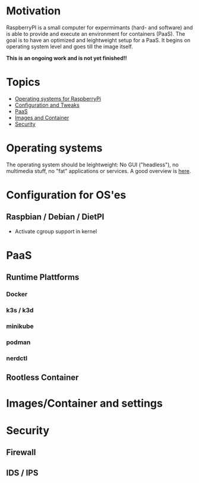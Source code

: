 # Motivation
RaspberryPI is a small computer for expermimants (hard- and software) and is able to provide and execute an environment for containers (PaaS).
The goal is to have an optimized and leightweight setup for a PaaS.
It begins on operating system level and goes till the image itself.

**This is an ongoing work and is not yet finished!!**

# Topics
* [Operating systems for RaspberryPi](#os)
* [Configuration and Tweaks](#config)
* [PaaS](#paas)
* [Images and Container](#container)
* [Security](#sec)

# <a id="os">Operating systems</a>
The operating system should be leightweight: No GUI ("headless"), no multimedia stuff, no "fat" applications or services. A good overview is [here](https://www.makeuseof.com/tag/lightweight-operating-systems-raspberry-pi/).

# <a id="config">Configuration for OS'es</a>
## Raspbian / Debian / DietPI
* Activate cgroup support in kernel

# <a id="paas">PaaS</a>
## Runtime Plattforms
### Docker
### k3s / k3d
### minikube
### podman
### nerdctl

## Rootless Container

# <a id="container">Images/Container and settings</a>

# <a id="sec">Security</a>
## Firewall
## IDS / IPS
##
